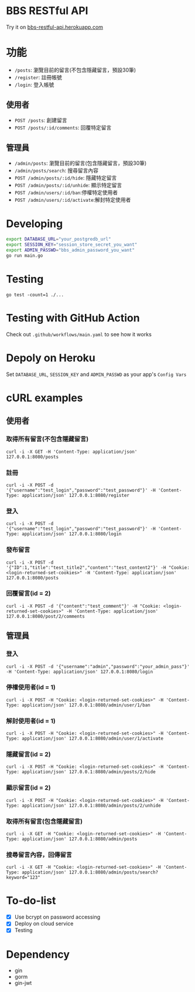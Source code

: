 # BBS RESTful API
Try it on [bbs-restful-api.herokuapp.com](https://bbs-restful-api.herokuapp.com/)
# 功能
* `/posts`: 瀏覽目前的留言(不包含隱藏留言，預設30筆)
* `/register`: 註冊帳號
* `/login`: 登入帳號
## 使用者
* `POST /posts`: 創建留言
* `POST /posts/:id/comments`: 回覆特定留言
## 管理員
* `/admin/posts`: 瀏覽目前的留言(包含隱藏留言，預設30筆)
* `/admin/posts/search`: 搜尋留言內容
* `POST /admin/posts/:id/hide`: 隱藏特定留言
* `POST /admin/posts/:id/unhide`: 顯示特定留言
* `POST /admin/users/:id/ban`:停權特定使用者
* `POST /admin/users/:id/activate`:解封特定使用者
# Developing
```bash
export DATABASE_URL="your_postgredb_url"
export SESSION_KEY="session_store_secret_you_want"
export ADMIN_PASSWD="bbs_admin_password_you_want"
go run main.go
```
# Testing
`go test -count=1 ./...`
# Testing with GitHub Action
Check out `.github/workflows/main.yaml` to see how it works
# Depoly on Heroku
Set `DATABASE_URL`, `SESSION_KEY` and `ADMIN_PASSWD` as your app's `Config Vars`
# cURL examples
## 使用者
### 取得所有留言(不包含隱藏留言)
`curl -i -X GET -H 'Content-Type: application/json' 127.0.0.1:8080/posts`
### 註冊
`curl -i -X POST -d '{"username":"test_login","password":"test_password"}' -H 'Content-Type: application/json' 127.0.0.1:8080/register`
### 登入
`curl -i -X POST -d '{"username":"test_login","password":"test_password"}' -H 'Content-Type: application/json' 127.0.0.1:8080/login`
### 發布留言
`curl -i -X POST -d '{"ID":1,"title":"test_title2","content":"test_content2"}' -H "Cookie: <login-returned-set-cookies>" -H 'Content-Type: application/json' 127.0.0.1:8080/posts`
### 回覆留言(id = 2)
`curl -i -X POST -d '{"content":"test_comment"}' -H "Cookie: <login-returned-set-cookies>" -H 'Content-Type: application/json' 127.0.0.1:8080/post/2/comments`

## 管理員
### 登入
`curl -i -X POST -d '{"username":"admin","password":"your_admin_pass"}' -H 'Content-Type: application/json' 127.0.0.1:8080/login`
### 停權使用者(id = 1)
`curl -i -X POST -H "Cookie: <login-returned-set-cookies>" -H 'Content-Type: application/json' 127.0.0.1:8080/admin/user/1/ban`
### 解封使用者(id = 1)
`curl -i -X POST -H "Cookie: <login-returned-set-cookies>" -H 'Content-Type: application/json' 127.0.0.1:8080/admin/user/1/activate`
### 隱藏留言(id = 2)
`curl -i -X POST -H "Cookie: <login-returned-set-cookies>" -H 'Content-Type: application/json' 127.0.0.1:8080/admin/posts/2/hide`
### 顯示留言(id = 2)
`curl -i -X POST -H "Cookie: <login-returned-set-cookies>" -H 'Content-Type: application/json' 127.0.0.1:8080/admin/posts/2/unhide`
### 取得所有留言(包含隱藏留言)
`curl -i -X GET -H "Cookie: <login-returned-set-cookies>" -H 'Content-Type: application/json' 127.0.0.1:8080/admin/posts`
### 搜尋留言內容，回傳留言
`curl -i -X GET -H "Cookie: <login-returned-set-cookies>" -H 'Content-Type: application/json' 127.0.0.1:8080/admin/posts/search?keyword="123"`

# To-do-list
- [x] Use bcrypt on password accessing
- [x] Deploy on cloud service
- [x] Testing

# Dependency
* gin
* gorm
* gin-jwt